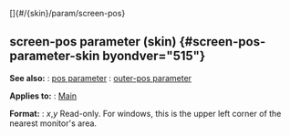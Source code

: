 []{#/{skin}/param/screen-pos}
## screen-pos parameter (skin) {#screen-pos-parameter-skin byondver="515"}
**See also:**
:   [pos parameter](#/%7Bskin%7D/param/pos)
:   [outer-pos parameter](#/%7Bskin%7D/param/outer-pos)
<!-- -->
**Applies to:**
:   [Main](#/%7Bskin%7D/control/main)
<!-- -->
**Format:**
:   *x*,*y*
Read-only.
For windows, this is the upper left corner of the nearest monitor\'s
area.